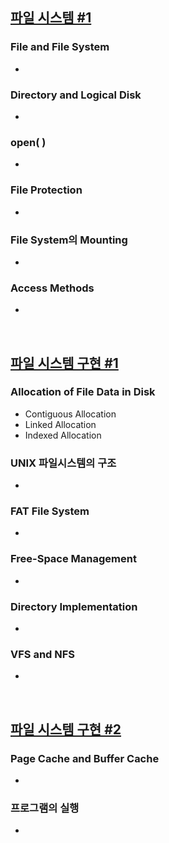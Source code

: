 ## [파일 시스템 #1](https://core.ewha.ac.kr/publicview/C0101020140516150939191200?vmode=f)

### File and File System

- 

### Directory and Logical Disk

- 

### open( )

- 

### File Protection

- 

### File System의 Mounting

- 

### Access Methods

- 

&nbsp;

## [파일 시스템 구현 #1](https://core.ewha.ac.kr/publicview/C0101020140520134614002164?vmode=f)

### Allocation of File Data in Disk

- Contiguous Allocation
- Linked Allocation
- Indexed Allocation

### UNIX 파일시스템의 구조

- 

### FAT File System

- 

### Free-Space Management

- 

### Directory Implementation

- 

### VFS and NFS

- 

&nbsp;

## [파일 시스템 구현 #2](https://core.ewha.ac.kr/publicview/C0101020140523142954456205?vmode=f)

### Page Cache and Buffer Cache

- 

### 프로그램의 실행

-
